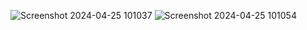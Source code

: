 ![Screenshot 2024-04-25 101037](https://github.com/vaibhavtrivedi2002/Expense-Tracker/assets/123184825/f50236f6-8f77-4204-9b89-942336aa03e3)
![Screenshot 2024-04-25 101054](https://github.com/vaibhavtrivedi2002/Expense-Tracker/assets/123184825/74a0d01a-f87a-47e1-b05a-e2b280595407)
